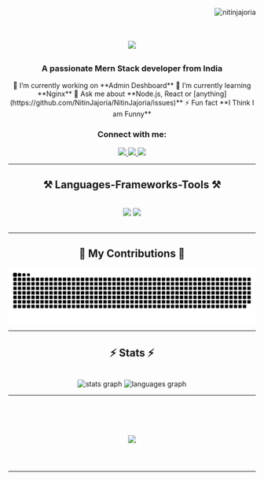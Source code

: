 <p align="right">
	<img
		src="https://komarev.com/ghpvc/?username=nitinjajoria&label=Profile%20views&color=0e75b6&style=flat"
		alt="nitinjajoria"
	/>
</p>

<h1 align="center">
	<img
		src="https://readme-typing-svg.herokuapp.com/?font=Righteous&size=35&center=true&vCenter=true&width=500&height=70&duration=4000&lines=Hi+There!+👋;+I'm+Nitin+Kumar!;"
	/>
</h1>

<h3 align="center">A passionate Mern Stack developer from India</h3>

<div align="center">
	🔭 I’m currently working on **Admin Deshboard**
	🌱 I’m currently learning **Nginx**
	💬 Ask me about **Node.js, React or [anything](https://github.com/NitinJajoria/NitinJajoria/issues)**
	⚡ Fun fact **I Think I am Funny**
</div>

<div align="center">
	<h3 align="center">Connect with me:</h3>
	<a href="mailto:nitinjajoria97@gmail.com">
		<img
			src="https://img.shields.io/badge/Gmail-333333?style=for-the-badge&logo=gmail&logoColor=red"
		/>
	</a>
	<a href="https://linkedin.com/in/" nitinjajoria target="_blank">
		<img
			src="https://img.shields.io/badge/LinkedIn-0077B5?style=for-the-badge&logo=linkedin&logoColor=white"
			target="_blank"
		/>
	</a>
	<a href="https://github.com/NitinJajoria" target="_blank">
		<img
			src="https://img.shields.io/badge/Portfolio-FF5722?style=for-the-badge&logo=todoist&logoColor=white"
			target="_blank"
		/>
	</a>
</div>

<hr />

<h2 align="center">⚒️ Languages-Frameworks-Tools ⚒️</h2>
<br />
<div align="center">
	<img
		src="https://skillicons.dev/icons?i=html,css,javascript,tailwindcss,react,redux"
	/>
	<img
		src="https://skillicons.dev/icons?i=nodejs,express,mongodb,git,github,postman,linux,vscode,java"
	/><br />
</div>

<br />
<hr />

<div align="center">
	<h2>🐍 My Contributions 🐍</h2>
	<img
		src="https://raw.githubusercontent.com/NitinJajoria/NitinJajoria/output/snake.svg"
		alt="Snake animation"
	/>
	<br />
</div>

<hr />

<h2 align="center">⚡ Stats ⚡</h2>
<br />
<div align="center">
	<img
		src="https://github-readme-stats.vercel.app/api?username=NitinJajoria&hide_title=false&hide_rank=false&show_icons=true&include_all_commits=true&count_private=true&disable_animations=false&theme=dracula&locale=en&hide_border=false&order=1"
		height="150"
		alt="stats graph"
	/>
	<img
		src="https://github-readme-stats.vercel.app/api/top-langs?username=NitinJajoria&locale=en&hide_title=false&layout=compact&card_width=320&langs_count=5&theme=dracula&hide_border=false&order=2"
		height="150"
		alt="languages graph"
	/>
</div>

<hr />

<br />
<h1 align="center">
	<img
		src="https://readme-typing-svg.herokuapp.com/?font=Righteous&size=35&center=true&vCenter=true&width=500&height=70&duration=4000&lines=End+Here!;+Thanks+for+Reading!;"
	/>
</h1>

<br />

<hr />
